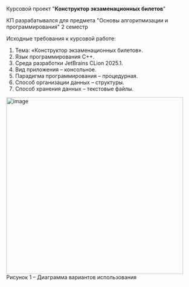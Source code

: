 Курсовой проект "**Конструктор экзаменационных билетов**"

КП разрабатывался для предмета "Основы алгоритмизации и программирования" 2 семестр

Исходные требования к курсовой работе:
1. Тема: «Конструктор экзаменационных билетов».
2. Язык программирования С++.
3. Среда разработки JetBrains CLion 2025.1.
4. Вид приложения – консольное.
5. Парадигма программирования – процедурная.
6. Способ организации данных – структуры.
7. Способ хранения данных – текстовые файлы. 

<img width="468" alt="image" src="https://github.com/user-attachments/assets/20a9f53c-f4bf-4d8e-a3d5-814a696e75ec" />
Рисунок 1 – Диаграмма вариантов использования
